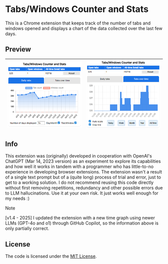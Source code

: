 # Tabs/Windows Counter and Stats

This is a Chrome extension that keeps track of the number of tabs and windows opened and displays a chart of the data collected over the last few days.

## Preview

| ![Screenshot 1](screenshot1.png "Screenshot 1") | ![Screenshot 2](screenshot2.png "Screenshot 2") |
|-------------------------------------------------|-------------------------------------------------|

## Info

This extension was (originally) developed in cooperation with OpenAI's ChatGPT (Mar 14, 2023 version) as an experiment to explore its capabilities and how well it works in tandem with a programmer who has little-to-no experience in developing browser extensions. The extension wasn't a result of a single text prompt but of a (quite long) process of trial and error, just to get to a working solution. I do not recommend reusing this code directly without first removing repetitions, redundancy and other possible errors due to LLM hallucinations. Use it at your own risk. It just works well enough for my needs :)

> [!NOTE]
> [v1.4 - 2025] I updated the extension with a new time graph using newer LLMs (GPT-4o and o1) through GitHub Copilot, so the information above is only partially correct.

## License

The code is licensed under the [MIT License](https://choosealicense.com/licenses/mit/).
